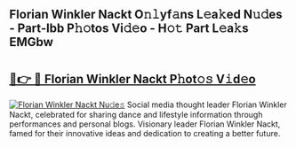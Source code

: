 ## Florian Winkler Nackt O𝚗𝚕yf𝚊ns L𝚎a𝚔ed N𝚞𝚍es - Part-lbb P𝚑𝚘tos Vi𝚍𝚎o - H𝚘𝚝 Part L𝚎a𝚔s EMGbw

# <h2><a href="http://kf3ycp.oniu.top/?m=Florian+Winkler+Nackt">🔗👉 🔴 Florian Winkler Nackt P𝚑ot𝚘𝚜 V𝚒d𝚎o</a></h2>

[![Florian Winkler Nackt Nu𝚍e𝚜](https://i.imgur.com/0qMVB7G.gif)](http://kf3ycp.oniu.top/?m=Florian+Winkler+Nackt)
Social media thought leader Florian Winkler Nackt, celebrated for sharing dance and lifestyle information through performances and personal blogs. Visionary leader Florian Winkler Nackt, famed for their innovative ideas and dedication to creating a better future.  
